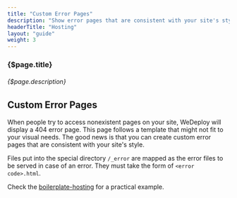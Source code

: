 ```yaml
---
title: "Custom Error Pages"
description: "Show error pages that are consistent with your site's style."
headerTitle: "Hosting"
layout: "guide"
weight: 3
---
```


### {$page.title}

###### {$page.description}

<article id="1">

## Custom Error Pages

When people try to access nonexistent pages on your site, WeDeploy will display a 404 error page. This page follows a template that might not fit to your visual needs. The good news is that you can create custom error pages that are consistent with your site's style.

Files put into the special directory `/_error` are mapped as the error files to be served in case of an error. They must take the form of `<error code>.html`.

<aside>

Check the [boilerplate-hosting](https://github.com/wedeploy/boilerplate-hosting/tree/master/_error) for a practical example.

</aside>

</article>

